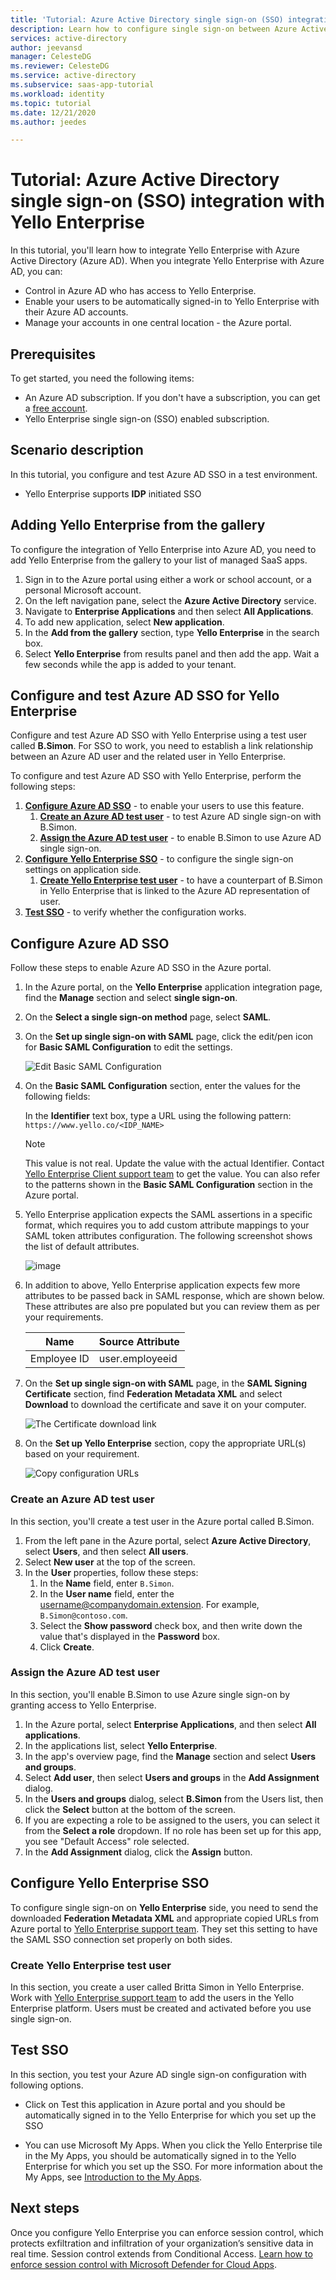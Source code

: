```yaml
---
title: 'Tutorial: Azure Active Directory single sign-on (SSO) integration with Yello Enterprise | Microsoft Docs'
description: Learn how to configure single sign-on between Azure Active Directory and Yello Enterprise.
services: active-directory
author: jeevansd
manager: CelesteDG
ms.reviewer: CelesteDG
ms.service: active-directory
ms.subservice: saas-app-tutorial
ms.workload: identity
ms.topic: tutorial
ms.date: 12/21/2020
ms.author: jeedes

---
```


# Tutorial: Azure Active Directory single sign-on (SSO) integration with Yello Enterprise

In this tutorial, you'll learn how to integrate Yello Enterprise with Azure Active Directory (Azure AD). When you integrate Yello Enterprise with Azure AD, you can:

* Control in Azure AD who has access to Yello Enterprise.
* Enable your users to be automatically signed-in to Yello Enterprise with their Azure AD accounts.
* Manage your accounts in one central location - the Azure portal.

## Prerequisites

To get started, you need the following items:

* An Azure AD subscription. If you don't have a subscription, you can get a [free account](https://azure.microsoft.com/free/).
* Yello Enterprise single sign-on (SSO) enabled subscription.

## Scenario description

In this tutorial, you configure and test Azure AD SSO in a test environment.

* Yello Enterprise supports **IDP** initiated SSO

## Adding Yello Enterprise from the gallery

To configure the integration of Yello Enterprise into Azure AD, you need to add Yello Enterprise from the gallery to your list of managed SaaS apps.

1. Sign in to the Azure portal using either a work or school account, or a personal Microsoft account.
1. On the left navigation pane, select the **Azure Active Directory** service.
1. Navigate to **Enterprise Applications** and then select **All Applications**.
1. To add new application, select **New application**.
1. In the **Add from the gallery** section, type **Yello Enterprise** in the search box.
1. Select **Yello Enterprise** from results panel and then add the app. Wait a few seconds while the app is added to your tenant.


## Configure and test Azure AD SSO for Yello Enterprise

Configure and test Azure AD SSO with Yello Enterprise using a test user called **B.Simon**. For SSO to work, you need to establish a link relationship between an Azure AD user and the related user in Yello Enterprise.

To configure and test Azure AD SSO with Yello Enterprise, perform the following steps:

1. **[Configure Azure AD SSO](#configure-azure-ad-sso)** - to enable your users to use this feature.
    1. **[Create an Azure AD test user](#create-an-azure-ad-test-user)** - to test Azure AD single sign-on with B.Simon.
    1. **[Assign the Azure AD test user](#assign-the-azure-ad-test-user)** - to enable B.Simon to use Azure AD single sign-on.
1. **[Configure Yello Enterprise SSO](#configure-yello-enterprise-sso)** - to configure the single sign-on settings on application side.
    1. **[Create Yello Enterprise test user](#create-yello-enterprise-test-user)** - to have a counterpart of B.Simon in Yello Enterprise that is linked to the Azure AD representation of user.
1. **[Test SSO](#test-sso)** - to verify whether the configuration works.

## Configure Azure AD SSO

Follow these steps to enable Azure AD SSO in the Azure portal.

1. In the Azure portal, on the **Yello Enterprise** application integration page, find the **Manage** section and select **single sign-on**.
1. On the **Select a single sign-on method** page, select **SAML**.
1. On the **Set up single sign-on with SAML** page, click the edit/pen icon for **Basic SAML Configuration** to edit the settings.

   ![Edit Basic SAML Configuration](common/edit-urls.png)

1. On the **Basic SAML Configuration** section, enter the values for the following fields:

    In the **Identifier** text box, type a URL using the following pattern:
    `https://www.yello.co/<IDP_NAME>`

	> [!NOTE]
	> This value is not real. Update the value with the actual Identifier. Contact [Yello Enterprise Client support team](mailto:support@yello.co) to get the value. You can also refer to the patterns shown in the **Basic SAML Configuration** section in the Azure portal.

1. Yello Enterprise application expects the SAML assertions in a specific format, which requires you to add custom attribute mappings to your SAML token attributes configuration. The following screenshot shows the list of default attributes.

    ![image](common/default-attributes.png)

1. In addition to above, Yello Enterprise application expects few more attributes to be passed back in SAML response, which are shown below. These attributes are also pre populated but you can review them as per your requirements.

    | Name | Source Attribute|
    | ------------ | --------- |
    | Employee ID | user.employeeid |

1. On the **Set up single sign-on with SAML** page, in the **SAML Signing Certificate** section,  find **Federation Metadata XML** and select **Download** to download the certificate and save it on your computer.

	![The Certificate download link](common/metadataxml.png)

1. On the **Set up Yello Enterprise** section, copy the appropriate URL(s) based on your requirement.

	![Copy configuration URLs](common/copy-configuration-urls.png)

### Create an Azure AD test user

In this section, you'll create a test user in the Azure portal called B.Simon.

1. From the left pane in the Azure portal, select **Azure Active Directory**, select **Users**, and then select **All users**.
1. Select **New user** at the top of the screen.
1. In the **User** properties, follow these steps:
   1. In the **Name** field, enter `B.Simon`.  
   1. In the **User name** field, enter the username@companydomain.extension. For example, `B.Simon@contoso.com`.
   1. Select the **Show password** check box, and then write down the value that's displayed in the **Password** box.
   1. Click **Create**.

### Assign the Azure AD test user

In this section, you'll enable B.Simon to use Azure single sign-on by granting access to Yello Enterprise.

1. In the Azure portal, select **Enterprise Applications**, and then select **All applications**.
1. In the applications list, select **Yello Enterprise**.
1. In the app's overview page, find the **Manage** section and select **Users and groups**.
1. Select **Add user**, then select **Users and groups** in the **Add Assignment** dialog.
1. In the **Users and groups** dialog, select **B.Simon** from the Users list, then click the **Select** button at the bottom of the screen.
1. If you are expecting a role to be assigned to the users, you can select it from the **Select a role** dropdown. If no role has been set up for this app, you see "Default Access" role selected.
1. In the **Add Assignment** dialog, click the **Assign** button.

## Configure Yello Enterprise SSO

To configure single sign-on on **Yello Enterprise** side, you need to send the downloaded **Federation Metadata XML** and appropriate copied URLs from Azure portal to [Yello Enterprise support team](mailto:support@yello.co). They set this setting to have the SAML SSO connection set properly on both sides.

### Create Yello Enterprise test user

In this section, you create a user called Britta Simon in Yello Enterprise. Work with [Yello Enterprise support team](mailto:support@yello.co) to add the users in the Yello Enterprise platform. Users must be created and activated before you use single sign-on.

## Test SSO 

In this section, you test your Azure AD single sign-on configuration with following options.

* Click on Test this application in Azure portal and you should be automatically signed in to the Yello Enterprise for which you set up the SSO

* You can use Microsoft My Apps. When you click the Yello Enterprise tile in the My Apps, you should be automatically signed in to the Yello Enterprise for which you set up the SSO. For more information about the My Apps, see [Introduction to the My Apps](https://support.microsoft.com/account-billing/sign-in-and-start-apps-from-the-my-apps-portal-2f3b1bae-0e5a-4a86-a33e-876fbd2a4510).


## Next steps

Once you configure Yello Enterprise you can enforce session control, which protects exfiltration and infiltration of your organization’s sensitive data in real time. Session control extends from Conditional Access. [Learn how to enforce session control with Microsoft Defender for Cloud Apps](/cloud-app-security/proxy-deployment-any-app).
